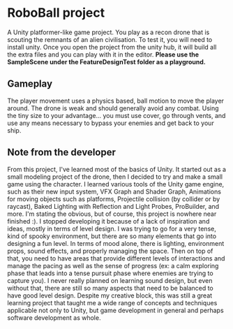 
# RoboBall project
A Unity platformer-like game project.
You play as a recon drone that is scouting the remnants of an alien civilisation.
To test it, you will need to install unity. Once you open the project from the unity hub, it will build all the extra files and you can play with it in the editor.
**Please use the SampleScene under the FeatureDesignTest folder as a playground.**

## Gameplay
The player movement uses a physics based, ball motion to move the player around. The drone is weak and should generally avoid any combat. Using the tiny size to your advantage... you must use cover, go through vents, and use any means necessary to bypass your enemies and get back to your ship.

## Note from the developer
From this project, I've learned most of the basics of Unity. It started out as a small modeling project of the drone, then I decided to try and make a small game using the character. I learned various tools of the Unity game engine, such as their new input system, VFX Graph and Shader Graph, Animations for moving objects such as platforms, Projectile collision (by collider or by raycast), Baked Lighting with Reflection and Light Probes, ProBuilder, and more.
I'm stating the obvious, but of course, this project is nowhere near finished :).
I stopped developing it because of a lack of inspiration and ideas, mostly in terms of level design.
I was trying to go for a very tense, kind of spooky environment, but there are so many elements that go into designing a fun level. In terms of mood alone, there is lighting, environment props, sound effects, and properly managing the space. Then on top of that, you need to have areas that provide different levels of interactions and manage the pacing as well as the sense of progress (ex: a calm exploring phase that leads into a tense pursuit phase where enemies are trying to capture you).
I never really planned on learning sound design, but even without that, there are still so many aspects that need to be balanced to have good level design. 
Despite my creative block, this was still a great learning project that taught me a wide range of concepts and techniques applicable not only to Unity, but game development in general and perhaps software development as whole.